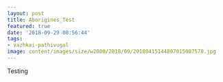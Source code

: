 ```yaml
---
layout: post
title: Aborigines_Test
featured: true
date: '2018-09-29 08:56:44'
tags:
- vazhkai-pathivugal
image: content/images/size/w2000/2018/09/20180415144807015007578.jpg
---
```

Testing
